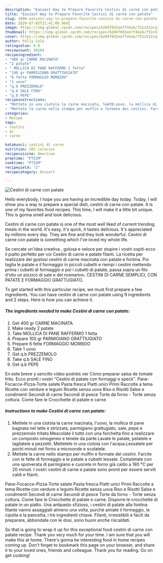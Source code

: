 ```yaml
---
description: "Easiest Way to Prepare Favorite Cestini di carne con patate"
title: "Easiest Way to Prepare Favorite Cestini di carne con patate"
slug: 1098-easiest-way-to-prepare-favorite-cestini-di-carne-con-patate
date: 2020-07-05T21:41:00.964Z
image: https://img-global.cpcdn.com/recipes/6204f0d1ee7f44ab/751x532cq70/cestini-di-carne-con-patate-recipe-main-photo.jpg
thumbnail: https://img-global.cpcdn.com/recipes/6204f0d1ee7f44ab/751x532cq70/cestini-di-carne-con-patate-recipe-main-photo.jpg
cover: https://img-global.cpcdn.com/recipes/6204f0d1ee7f44ab/751x532cq70/cestini-di-carne-con-patate-recipe-main-photo.jpg
author: Polly Cole
ratingvalue: 4.9
reviewcount: 30184
recipeingredient:
- "400 gr CARNE MACINATA"
- "2 patate"
- " MOLLICA DI PANE RAFFERMO 1 fetta"
- "100 gr PARMIGIANO GRATTIUGIATO"
- "6 fette FORMAGGIO MORBIDO"
- "1 uovo"
- "q.b PREZZEMOLO"
- "q.b SALE FINO"
- "q.b PEPE"
recipeinstructions:
- "Mettete in una ciotola la carne macinata, l&#39;uovo, la mollica di pane bagnata nel latte e strizzata, parmigiano grattugiato, sale, pepe e prezzemolo tritato.Mescolate il tutto con una forchetta fino a realizzare un composto omogeneo e tenete da parte.Lavate le patate, pelatele e tagliatele a pezzetti. Mettetele in una ciotola con l&#39;acqua.Lessatele per pochi minuti nel forno a microonde e scolatele."
- "Mettete la carne nello stampo per muffin e formate dei cestini. Farcite con le fette di formaggio e le patate a cubetti lessate. Completate con una spolverata di parmigiano e cuocete in forno già caldo a 180 °C per 20 minuti. I vostri cestini di carne e patate sono pronti per essere serviti caldi e filanti."
categories:
- Recipe
tags:
- cestini
- di
- carne

katakunci: cestini di carne 
nutrition: 203 calories
recipecuisine: American
preptime: "PT31M"
cooktime: "PT32M"
recipeyield: "2"
recipecategory: Dessert

---
```



![Cestini di carne con patate](https://img-global.cpcdn.com/recipes/6204f0d1ee7f44ab/751x532cq70/cestini-di-carne-con-patate-recipe-main-photo.jpg)

Hello everybody, I hope you are having an incredible day today. Today, I will show you a way to prepare a special dish, cestini di carne con patate. It is one of my favorites food recipes. This time, I will make it a little bit unique. This is gonna smell and look delicious.

Cestini di carne con patate is one of the most well liked of current trending meals in the world. It's easy, it's quick, it tastes delicious. It's appreciated by millions every day. They are fine and they look wonderful. Cestini di carne con patate is something which I've loved my whole life.

Se cercate un&#39;idea creativa , golosa e veloce per stupire i vostri ospiti ecco il piatto perfetto per voi Cestini di carne e patate filanti. La ricetta per realizzare dei gustosi cestini di carne macinata con patate e fontina. Poi taglia le patate e il formaggio in piccoli cubetti e riempi i cestini mettendo prima i cubetti di formaggio e poi i cubetti di patate, passa sopra un filo d&#39;olio un pizzico di sale e del rosmarino. CESTINI DI CARNE SEMPLICI, CON PATATE E FORMAGGIO GRATTUGIATO.


To get started with this particular recipe, we must first prepare a few ingredients. You can have cestini di carne con patate using 9 ingredients and 2 steps. Here is how you can achieve it.

<!--inarticleads1-->

##### The ingredients needed to make Cestini di carne con patate:

1. Get 400 gr CARNE MACINATA
1. Make ready 2 patate
1. Take  MOLLICA DI PANE RAFFERMO 1 fetta
1. Prepare 100 gr PARMIGIANO GRATTIUGIATO
1. Prepare 6 fette FORMAGGIO MORBIDO
1. Take 1 uovo
1. Get q.b PREZZEMOLO
1. Take q.b SALE FINO
1. Get q.b PEPE


En este breve y sencillo vídeo podréis ver Cómo preparar salsa de tomate frito. Ecco pronti i vostri &#34;Cestini di patate con formaggi e speck&#34;. Pane-Focacce-Pizza-Torte salate Pasta fresca Piatti unici Primi Raccolte a tema Ricette con verdure e legumi Ricette senza uova Riso e Risotti Salse e condimenti Secondi di carne Secondi di pesce Torte da forno - Torte senza cottura. Come fare le Crocchette di patate e carne. 

<!--inarticleads2-->

##### Instructions to make Cestini di carne con patate:

1. Mettete in una ciotola la carne macinata, l&#39;uovo, la mollica di pane bagnata nel latte e strizzata, parmigiano grattugiato, sale, pepe e prezzemolo tritato.Mescolate il tutto con una forchetta fino a realizzare un composto omogeneo e tenete da parte.Lavate le patate, pelatele e tagliatele a pezzetti. Mettetele in una ciotola con l&#39;acqua.Lessatele per pochi minuti nel forno a microonde e scolatele.
1. Mettete la carne nello stampo per muffin e formate dei cestini. Farcite con le fette di formaggio e le patate a cubetti lessate. Completate con una spolverata di parmigiano e cuocete in forno già caldo a 180 °C per 20 minuti. I vostri cestini di carne e patate sono pronti per essere serviti caldi e filanti.


Pane-Focacce-Pizza-Torte salate Pasta fresca Piatti unici Primi Raccolte a tema Ricette con verdure e legumi Ricette senza uova Riso e Risotti Salse e condimenti Secondi di carne Secondi di pesce Torte da forno - Torte senza cottura. Come fare le Crocchette di patate e carne. Disporre le crocchette di patate in un piatto. Una antipasto sfizioso, i cestini di patate alla fontina filante vanno assaggiati almeno una volta, purchè amiate il formaggio, la cipolla e la pancetta, i tre ingredienti chiave. Filanti, irresistibili e facili da preparare, abbondate con le dosi, sono buoni anche riscaldati. 

So that is going to wrap it up for this exceptional food cestini di carne con patate recipe. Thank you very much for your time. I am sure that you will make this at home. There's gonna be interesting food in home recipes coming up. Don't forget to bookmark this page on your browser, and share it to your loved ones, friends and colleague. Thank you for reading. Go on get cooking!
